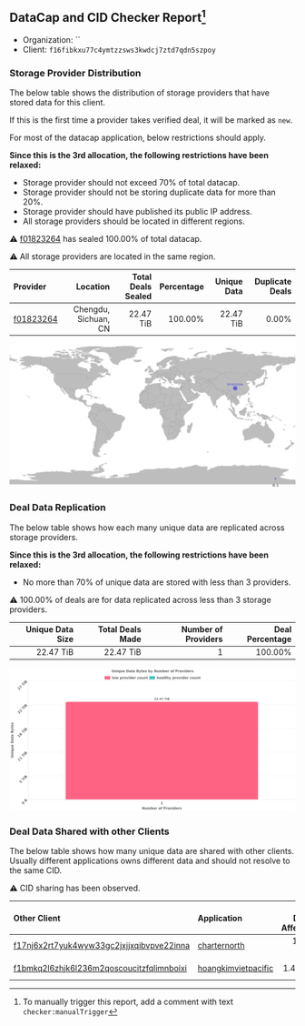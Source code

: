 ## DataCap and CID Checker Report[^1]
 - Organization: ``
 - Client: `f16fibkxu77c4ymtzzsws3kwdcj7ztd7qdn5szpoy`
### Storage Provider Distribution
The below table shows the distribution of storage providers that have stored data for this client.

If this is the first time a provider takes verified deal, it will be marked as `new`.

For most of the datacap application, below restrictions should apply.

**Since this is the 3rd allocation, the following restrictions have been relaxed:**
 - Storage provider should not exceed 70% of total datacap.
 - Storage provider should not be storing duplicate data for more than 20%.
 - Storage provider should have published its public IP address.
 - All storage providers should be located in different regions.

⚠️ [f01823264](https://filfox.info/en/address/f01823264) has sealed 100.00% of total datacap.

⚠️ All storage providers are located in the same region.

| Provider                                              |             Location | Total Deals Sealed | Percentage | Unique Data | Duplicate Deals |
| :---------------------------------------------------- | -------------------: | -----------------: | ---------: | ----------: | --------------: |
| [f01823264](https://filfox.info/en/address/f01823264) | Chengdu, Sichuan, CN |          22.47 TiB |    100.00% |   22.47 TiB |           0.00% |

![Provider Distribution](https://raw.githubusercontent.com/data-preservation-programs/filplus-checker-assets/main/filecoin-project/filecoin-plus-large-datasets/issues/83/1671092734722.png)
### Deal Data Replication
The below table shows how each many unique data are replicated across storage providers.

**Since this is the 3rd allocation, the following restrictions have been relaxed:**
- No more than 70% of unique data are stored with less than 3 providers.

⚠️ 100.00% of deals are for data replicated across less than 3 storage providers.

| Unique Data Size | Total Deals Made | Number of Providers | Deal Percentage |
| ---------------: | ---------------: | ------------------: | --------------: |
|        22.47 TiB |        22.47 TiB |                   1 |         100.00% |

![Replication Distribution](https://raw.githubusercontent.com/data-preservation-programs/filplus-checker-assets/main/filecoin-project/filecoin-plus-large-datasets/issues/83/1671092735553.png)
### Deal Data Shared with other Clients
The below table shows how many unique data are shared with other clients.
Usually different applications owns different data and should not resolve to the same CID.

⚠️ CID sharing has been observed.

| Other Client                                                                                                          | Application                                                                                           | Total Deals Affected | Unique CIDs |   Verifier |
| :-------------------------------------------------------------------------------------------------------------------- | :---------------------------------------------------------------------------------------------------- | -------------------: | ----------: | ---------: |
| [f17nj6x2rt7yuk4wyw33gc2jxjjxqibvpve22inna](https://filfox.info/en/address/f17nj6x2rt7yuk4wyw33gc2jxjjxqibvpve22inna) | [charternorth](https://github.com/filecoin-project/filecoin-plus-client-onboarding/issues/1699)       |            10.00 TiB |         320 | Meg Dennis |
| [f1bmkq2l6zhjk6l236m2qoscoucitzfqlimnboixi](https://filfox.info/en/address/f1bmkq2l6zhjk6l236m2qoscoucitzfqlimnboixi) | [hoangkimvietpacific](https://github.com/filecoin-project/filecoin-plus-client-onboarding/issues/847) |             1.47 TiB |          47 | Meg Dennis |

[^1]: To manually trigger this report, add a comment with text `checker:manualTrigger`
